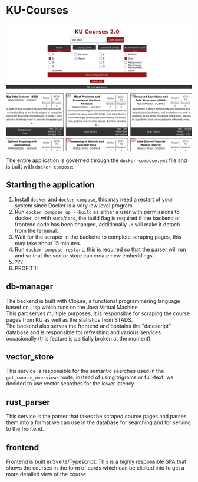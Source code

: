 # KU-Courses

![Example of KU-Courses](frontend/static/assets/preview.png "KU Courses")

The entire application is governed through the `docker-compose.yml` file and is built with `docker compose`:

## Starting the application
1. Install `docker` and `docker-compose`, this may need a restart of your system since Docker is a very low level program.
2. Run `docker compose up --build` as either a user with permissions to docker, or with `sudo`/`doas`, the build flag is required if the backend or frontend code has been changed, additionally `-d` will make it detach from the terminal.
3. Wait for the scraper in the backend to complete scraping pages, this may take about 15 minutes.
4. Run `docker compose restart`, this is required so that the parser will run and so that the vector store can create new embeddings.
5. ???
6. PROFIT!!!


## db-manager
The backend is built with Clojure, a functional programmering language based on Lisp which runs on the Java Virtual Machine.  
This part serves multiple purposes, it is responsible for scraping the course pages from KU as well as the statistics from STADS.  
The backend also serves the frontend and contains the "datascript" database and is responsible for refreshing and various services occasionally (this feature is partially broken at the moment).

## vector_store
This service is responsible for the semantic searches used in the `get_course_overviews` route, instead of using trigrams or full-text, we decided to use vector searches for the lower latency.

## rust_parser
This service is the parser that takes the scraped course pages and parses them into a format we can use in the database for searching and for serving to the frontend.

## frontend
Frontend is built in Svelte/Typescript. This is a highly responsible SPA that shows the courses in the form of cards which can be clicked into to get a more detailed view of the course.
